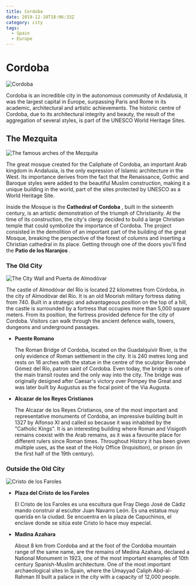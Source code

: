 ```yaml
---
title: Cordoba
date: 2019-12-10T18:06:33Z
category: city
tags:
  - Spain
  - Europe
---
```


# Cordoba <WishWidget country="ES" city="Cordoba" picture="https://images.unsplash.com/photo-1560331447-8c1f7f726c95?ixlib=rb-1.2.1&ixid=eyJhcHBfaWQiOjEyMDd9&auto=format&fit=crop&w=1050&q=80"></WishWidget>

![Cordoba](https://images.unsplash.com/photo-1560331447-8c1f7f726c95?ixlib=rb-1.2.1&ixid=eyJhcHBfaWQiOjEyMDd9&auto=format&fit=crop&w=1050&q=80)

Cordoba is an incredible city in the autonomous community of Andalusia, it was the largest capital in Europe, surpassing Paris and Rome in its academic, architectural and artistic achievements. The historic centre of Cordoba, due to its architectural integrity and beauty, the result of the aggregation of several styles, is part of the UNESCO World Heritage Sites.

## The Mezquita
<WishWidget country="ES" city="Cordoba" activity="The Mezquita" label="true"></WishWidget>

![The famous arches of the Mezquita](https://images.unsplash.com/photo-1572127803552-213cabfeefe6?ixlib=rb-1.2.1&auto=format&fit=crop&w=500&q=60)

The great mosque created for the Caliphate of Cordoba, an important Arab kingdom in Andalusia, is the only expression of Islamic architecture in the West. Its importance derives from the fact that the Renaissance, Gothic and Baroque styles were added to the beautiful Muslim construction, making it a unique building in the world, part of the sites protected by UNESCO as a World Heritage Site.

Inside the Mosque is the **Cathedral of Cordoba** <WishWidget country="ES" city="Cordoba" activity="Cathedral"></WishWidget>, built in the sixteenth century, is an artistic demonstration of the triumph of Christianity. At the time of its construction, the city's clergy decided to build a large Christian temple that could symbolize the importance of Cordoba. The project consisted in the demolition of an important part of the building of the great Mosque, breaking the perspective of the forest of columns and inserting a Christian cathedral in its place. Getting through one of the doors you'll find the **Patio de los Naranjos** <WishWidget country="ES" city="Cordoba" activity="Patio de los Naranjos"></WishWidget>.

### The Old City
<WishWidget country="ES" city="Cordoba" activity="The Old City" label="true"></WishWidget>

![The City Wall and Puerta de Almodóvar](https://wikitravel.org/upload/shared//thumb/8/8d/Citywall_cordoba.jpg/350px-Citywall_cordoba.jpg)

The castle of Almodóvar del Río is located 22 kilometres from Córdoba, in the city of Almodóvar del Río. It is an old Moorish military fortress dating from 740. Built in a strategic and advantageous position on the top of a hill, the castle is surrounded by a fortress that occupies more than 5,000 square meters. From its position, the fortress provided defence for the city of Cordoba. Visitors can walk through the ancient defence walls, towers, dungeons and underground passages.

- **Puente Romano** <WishWidget country="ES" city="Cordoba" activity="Puente Romano" label="true"></WishWidget>

	The Roman Bridge of Cordoba, located on the Guadalquivir River, is the only evidence of Roman settlement in the city. It is 240 metres long and rests on 16 arches with the statue in the centre of the sculptor Bernabé Gómez del Río, patron saint of Cordoba. Even today, the bridge is one of the main transit routes and the only way into the city. The bridge was originally designed after Caesar's victory over Pompey the Great and was later built by Augustus as the focal point of the Via Augusta.

- **Alcazar de los Reyes Cristianos** <WishWidget country="ES" city="Cordoba" activity="Alcazar de los Reyes Cristianos"></WishWidget>

	The Alcazar de los Reyes Cristianos, one of the most important and representative monuments of Cordoba, an impressive building built in 1327 by Alfonso XI and called so because it was inhabited by the "Catholic Kings". It is an interesting building where Roman and Visigoth remains coexist with the Arab remains, as it was a favourite place for different rulers since Roman times. Throughout History it has been given multiple uses, as the seat of the Holy Office (Inquisition), or prison (in the first half of the 19th century).

### Outside the Old City

![Cristo de los Faroles](https://wikitravel.org/upload/en/thumb/7/7b/Faroles.jpg/200px-Faroles.jpg)

- **Plaza del Cristo de los Faroles** <WishWidget country="ES" city="Cordoba" activity="Cristo de los faroles"></WishWidget>

	El Cristo de los Faroles es una escultura que Fray Diego José de Cádiz mando construir al escultor Juan Navarro León. Es una estatua muy querida en la ciudad. Se encuentra en la plaza de Capuchinos, el enclave donde se sitúa este Cristo lo hace muy especial.

- **Madina Azahara** <WishWidget country="ES" city="Cordoba" activity="Medina Azahara"></WishWidget>

  About 8 km from Cordoba and at the foot of the Cordoba mountain range of the same name, are the remains of Medina Azahara, declared a National Monument in 1923, one of the most important examples of 10th century Spanish-Muslim architecture. One of the most important archaeological sites in Spain, where the Umayyad Caliph Abd-al-Rahman III built a palace in the city with a capacity of 12,000 people.
